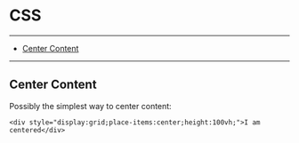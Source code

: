 # CSS

---

* [Center Content](#1da621ea-9fc7-44ec-b227-8dbd909df78b)

---




<div id="1da621ea-9fc7-44ec-b227-8dbd909df78b">

## Center Content

</div>

Possibly the simplest way to center content:

    <div style="display:grid;place-items:center;height:100vh;">I am centered</div>

